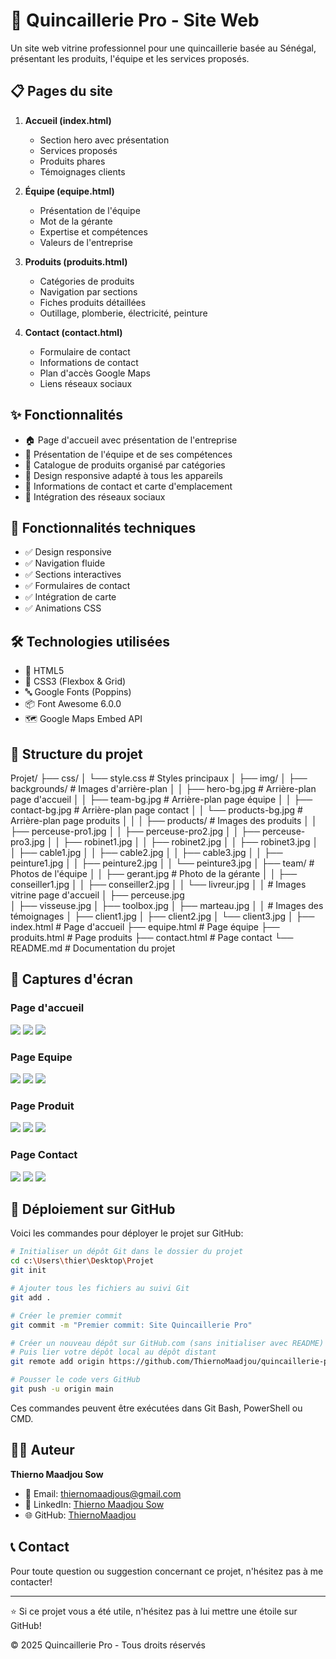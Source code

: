 # 🔨 Quincaillerie Pro - Site Web

Un site web vitrine professionnel pour une quincaillerie basée au Sénégal, présentant les produits, l'équipe et les services proposés.

## 📋 Pages du site

1. **Accueil (index.html)**
   - Section hero avec présentation
   - Services proposés
   - Produits phares
   - Témoignages clients

2. **Équipe (equipe.html)**
   - Présentation de l'équipe
   - Mot de la gérante
   - Expertise et compétences
   - Valeurs de l'entreprise

3. **Produits (produits.html)**
   - Catégories de produits
   - Navigation par sections
   - Fiches produits détaillées
   - Outillage, plomberie, électricité, peinture

4. **Contact (contact.html)**
   - Formulaire de contact
   - Informations de contact
   - Plan d'accès Google Maps
   - Liens réseaux sociaux

## ✨ Fonctionnalités

- 🏠 Page d'accueil avec présentation de l'entreprise
- 👥 Présentation de l'équipe et de ses compétences
- 🛒 Catalogue de produits organisé par catégories
- 📱 Design responsive adapté à tous les appareils
- 📍 Informations de contact et carte d'emplacement
- 🔗 Intégration des réseaux sociaux

## 🚀 Fonctionnalités techniques

- ✅ Design responsive
- ✅ Navigation fluide
- ✅ Sections interactives
- ✅ Formulaires de contact
- ✅ Intégration de carte
- ✅ Animations CSS

## 🛠️ Technologies utilisées

- 📄 HTML5
- 🎨 CSS3 (Flexbox & Grid)
- 🔤 Google Fonts (Poppins)
- 📦 Font Awesome 6.0.0
- 🗺️ Google Maps Embed API

## 📁 Structure du projet
Projet/ 
├── css/ 
│ └── style.css # Styles principaux 
│ ├── img/ 
│ ├── backgrounds/ # Images d'arrière-plan 
│ │ ├── hero-bg.jpg # Arrière-plan page d'accueil 
│ │ ├── team-bg.jpg # Arrière-plan page équipe 
│ │ ├── contact-bg.jpg # Arrière-plan page contact 
│ │ └── products-bg.jpg # Arrière-plan page produits │ │ 
│ ├── products/ # Images des produits 
│ │ ├── perceuse-pro1.jpg 
│ │ ├── perceuse-pro2.jpg 
│ │ ├── perceuse-pro3.jpg 
│ │ ├── robinet1.jpg 
│ │ ├── robinet2.jpg 
│ │ ├── robinet3.jpg 
│ │ ├── cable1.jpg 
│ │ ├── cable2.jpg 
│ │ ├── cable3.jpg 
│ │ ├── peinture1.jpg 
│ │ ├── peinture2.jpg 
│ │ └── peinture3.jpg 
│ ├── team/ # Photos de l'équipe 
│ │ ├── gerant.jpg # Photo de la gérante 
│ │ ├── conseiller1.jpg 
│ │ ├── conseiller2.jpg 
│ │ └── livreur.jpg 
│ │ # Images vitrine page d'accueil
│ ├── perceuse.jpg  
│ ├── visseuse.jpg 
│ ├── toolbox.jpg 
│ ├── marteau.jpg 
│ │ # Images des témoignages 
│ ├── client1.jpg 
│ ├── client2.jpg 
│ └── client3.jpg 
│ ├── index.html # Page d'accueil 
├── equipe.html # Page équipe 
├── produits.html # Page produits 
├── contact.html # Page contact 
└── README.md # Documentation du projet

## 📸 Captures d'écran

### Page d'accueil
<img  src="Captures/Capture1.png"/>
<img  src="Captures/Capture3.png"/>
<img  src="Captures/Capture4.png"/>

### Page Equipe
<img  src="Captures/Capture5.png"/>
<img  src="Captures/Capture8.png"/>
<img  src="Captures/Capture9.png"/>

### Page Produit 
<img  src="Captures/Capture10.png"/>
<img  src="Captures/Capture11.png"/>
<img  src="Captures/Capture12.png"/>

### Page Contact 
<img  src="Captures/Capture14.png"/>
<img  src="Captures/Capture15.png"/>
<img  src="Captures/Capture16.png"/>

## 🚀 Déploiement sur GitHub

Voici les commandes pour déployer le projet sur GitHub:

```bash
# Initialiser un dépôt Git dans le dossier du projet
cd c:\Users\thier\Desktop\Projet
git init

# Ajouter tous les fichiers au suivi Git
git add .

# Créer le premier commit
git commit -m "Premier commit: Site Quincaillerie Pro"

# Créer un nouveau dépôt sur GitHub.com (sans initialiser avec README)
# Puis lier votre dépôt local au dépôt distant
git remote add origin https://github.com/ThiernoMaadjou/quincaillerie-pro.git

# Pousser le code vers GitHub
git push -u origin main
```

Ces commandes peuvent être exécutées dans Git Bash, PowerShell ou CMD.

## 👨‍💻 Auteur

**Thierno Maadjou Sow**

- 📧 Email: thiernomaadjous@gmail.com
- 💼 LinkedIn: [Thierno Maadjou Sow](www.linkedin.com/in/sow-thierno-maadjou-developpeur)
- 🌐 GitHub: [ThiernoMaadjou](https://github.com/ThiernoMaadjou)

## 📞 Contact

Pour toute question ou suggestion concernant ce projet, n'hésitez pas à me contacter!

---

⭐ Si ce projet vous a été utile, n'hésitez pas à lui mettre une étoile sur GitHub!

© 2025 Quincaillerie Pro - Tous droits réservés